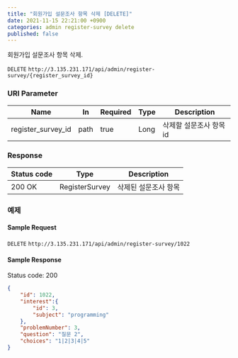 ```yaml
---
title: "회원가입 설문조사 항목 삭제 [DELETE]"
date: 2021-11-15 22:21:00 +0900
categories: admin register-survey delete
published: false
---
```


회원가입 설문조사 항목 삭제.

`DELETE` `http://3.135.231.171/api/admin/register-survey/{register_survey_id}`

### URI Parameter

| Name               | In   | Required | Type | Description             |
| ------------------ | ---- | -------- | ---- | ----------------------- |
| register_survey_id | path | true     | Long | 삭제할 설문조사 항목 id |

### Response

| Status code | Type           | Description          |
| ----------- | -------------- | -------------------- |
| 200 OK      | RegisterSurvey | 삭제된 설문조사 항목 |



### 예제

#### Sample Request

`DELETE` `http://3.135.231.171/api/admin/register-survey/1022`

#### Sample Response

Status code: 200

```json
{
    "id": 1022,
    "interest":{
        "id": 3,
        "subject": "programming"
    },
    "problemNumber": 3,
    "question": "질문 2",
    "choices": "1|2|3|4|5"
}
```

